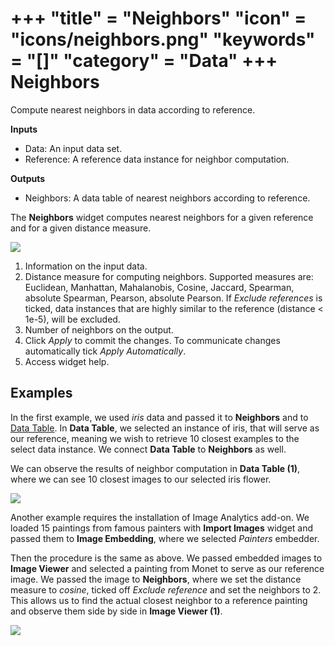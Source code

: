 +++
"title" = "Neighbors"
"icon" = "icons/neighbors.png"
"keywords" = "[]"
"category" = "Data"
+++
Neighbors
=========

Compute nearest neighbors in data according to reference.

**Inputs**

- Data: An input data set.
- Reference: A reference data instance for neighbor computation.

**Outputs**

- Neighbors: A data table of nearest neighbors according to reference.

The **Neighbors** widget computes nearest neighbors for a given reference and for a given distance measure.

![](/images/Neighbors-stamped.png)

1. Information on the input data.
2. Distance measure for computing neighbors. Supported measures are: Euclidean, Manhattan, Mahalanobis, Cosine, Jaccard, Spearman, absolute Spearman, Pearson, absolute Pearson. If *Exclude references* is ticked, data instances that are highly similar to the reference (distance < 1e-5), will be excluded.
3. Number of neighbors on the output.
4. Click *Apply* to commit the changes. To communicate changes automatically tick *Apply Automatically*.
5. Access widget help.

Examples
--------

In the first example, we used *iris* data and passed it to **Neighbors** and to [Data Table](../data/datatable.md). In **Data Table**, we selected an instance of iris, that will serve as our reference, meaning we wish to retrieve 10 closest examples to the select data instance. We connect **Data Table** to **Neighbors** as well.

We can observe the results of neighbor computation in **Data Table (1)**, where we can see 10 closest images to our selected iris flower.

![](/images/Neighbors-Example1.png)

Another example requires the installation of Image Analytics add-on. We loaded 15 paintings from famous painters with **Import Images** widget and passed them to **Image Embedding**, where we selected *Painters* embedder.

Then the procedure is the same as above. We passed embedded images to **Image Viewer** and selected a painting from Monet to serve as our reference image. We passed the image to **Neighbors**, where we set the distance measure to *cosine*, ticked off *Exclude reference* and set the neighbors to 2. This allows us to find the actual closest neighbor to a reference painting and observe them side by side in **Image Viewer (1)**.

![](/images/Neighbors-Example2.png)
